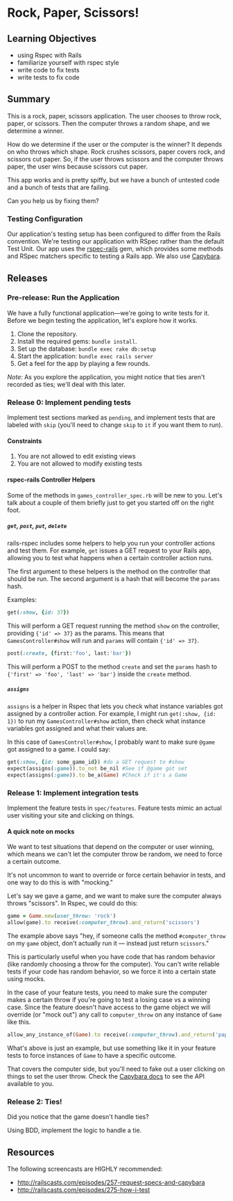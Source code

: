 # Rock, Paper, Scissors!

## Learning Objectives
- using Rspec with Rails
- familiarize yourself with rspec style
- write code to fix tests
- write tests to fix code

## Summary

This is a rock, paper, scissors application.  The user chooses to throw rock, paper, or scissors.  Then the computer throws a random shape, and we determine a winner.

How do we determine if the user or the computer is the winner?  It depends on who throws which shape.  Rock crushes scissors, paper covers rock, and scissors cut paper.  So, if the user throws scissors and the computer throws paper, the user wins because scissors cut paper.

This app works and is pretty spiffy, but we have a bunch of untested
code and a bunch of tests that are failing.

Can you help us by fixing them?


### Testing Configuration
Our application's testing setup has been configured to differ from the Rails convention.  We're testing our application with RSpec rather than the default Test Unit.  Our app uses the [rspec-rails][rspec-rails] gem, which provides some methods and RSpec matchers specific to testing a Rails app.  We also use [Capybara][].


## Releases
### Pre-release: Run the Application
We have a fully functional application—we're going to write tests for it.  Before we begin testing the application, let's explore how it works.

1. Clone the repository.
2. Install the required gems: `bundle install`.
3. Set up the database: `bundle exec rake db:setup`
4. Start the application: `bundle exec rails server`
5. Get a feel for the app by playing a few rounds.

*Note:* As you explore the application, you might notice that ties aren't recorded as ties; we'll deal with this later.


### Release 0: Implement pending tests
Implement test sections marked as `pending`, and implement tests that are labeled with `skip` (you'll need to change `skip` to `it` if you want them to run).


#### Constraints

1. You are not allowed to edit existing views 
2. You are not allowed to modify existing tests


#### rspec-rails Controller Helpers

Some of the methods in `games_controller_spec.rb` will be new to you. Let's talk about a couple of them briefly just to get you started off on the right foot.

##### `get`, `post`, `put`, `delete`

rails-rspec includes some helpers to help you run your controller actions and test them. For example, `get` issues a GET request to your Rails app, allowing you to test what happens when a certain controller action runs.

The first argument to these helpers is the method on the controller that should be run. The second argument is a hash that will become the `params` hash.

Examples:

```ruby
get(:show, {id: 37})
```

This will perform a GET request running the method `show` on the controller, providing `{'id' => 37}` as the params. This means that `GamesController#show` will run and `params` will contain `{'id' => 37}`.

```ruby
post(:create, {first:'foo', last:'bar'})
```

This will perform a POST to the method `create` and set the `params` hash to `{'first' => 'foo', 'last' => 'bar'}` inside the `create` method.

##### `assigns`

`assigns` is a helper in Rspec that lets you check what instance variables got assigned by a controller action. For example, I might run `get(:show, {id: 1})` to run my `GamesController#show` action, then check what instance variables got assigned and what their values are.

In this case of `GamesController#show`, I probably want to make sure `@game` got assigned to a game. I could say:

```ruby
get(:show, {id: some_game_id}) #do a GET request to #show
expect(assigns(:game)).to_not be_nil #See if @game got set
expect(assigns(:game)).to be_a(Game) #Check if it's a Game
```


### Release 1: Implement integration tests
Implement the feature tests in `spec/features`. Feature tests mimic an actual user visiting your site and clicking on things.

#### A quick note on mocks
We want to test situations that depend on the computer or user winning, which means we can't let the computer throw be random, we need to force a certain outcome.

It's not uncommon to want to override or force certain behavior in tests, and one way to do this is with "mocking."

Let's say we gave a game, and we want to make sure the computer always throws "scissors". In Rspec, we could do this:

```ruby
game = Game.new(user_throw: 'rock')
allow(game).to receive(:computer_throw).and_return('scissors')
```

The example above says "hey, if someone calls the method `#computer_throw` on my `game` object, don't actually run it — instead just return `scissors`."

This is particularly useful when you have code that has random behavior (like randomly choosing a throw for the computer). You can't write reliable tests if your code has random behavior, so we force it into a certain state using mocks.

In the case of your feature tests, you need to make sure the computer makes a certain throw if you're going to test a losing case vs a winning case. Since the feature doesn't have access to the game object we will override (or "mock out") any call to `computer_throw` on any instance of `Game` like this.

```ruby
allow_any_instance_of(Game).to receive(:computer_throw).and_return('paper')
```

What's above is just an example, but use something like it in your feature tests to force instances of `Game` to have a specific outcome.

That covers the computer side, but you'll need to fake out a user clicking on things to set the user throw. Check the [Capybara docs](https://github.com/jnicklas/capybara) to see the API available to you.

### Release 2: Ties!

Did you notice that the game doesn't handle ties?

Using BDD, implement the logic to handle a tie.

## Resources

The following screencasts are HIGHLY recommended:

 - http://railscasts.com/episodes/257-request-specs-and-capybara
 - http://railscasts.com/episodes/275-how-i-test


[rspec-rails]: https://github.com/rspec/rspec-rails
[capybara]: https://github.com/jnicklas/capybara

